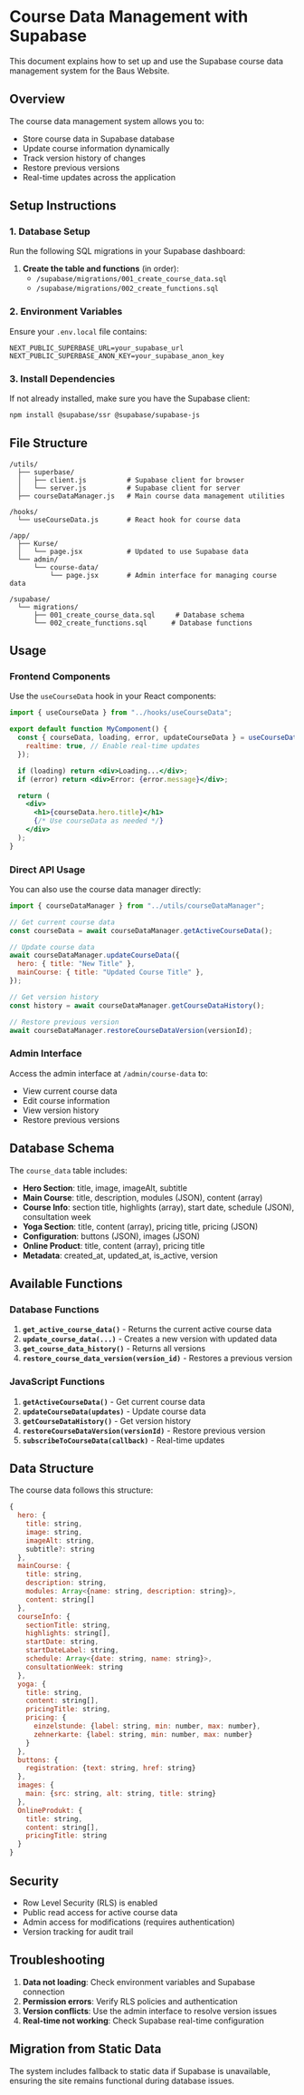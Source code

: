 # Course Data Management with Supabase

This document explains how to set up and use the Supabase course data management system for the Baus Website.

## Overview

The course data management system allows you to:

- Store course data in Supabase database
- Update course information dynamically
- Track version history of changes
- Restore previous versions
- Real-time updates across the application

## Setup Instructions

### 1. Database Setup

Run the following SQL migrations in your Supabase dashboard:

1. **Create the table and functions** (in order):
   - `/supabase/migrations/001_create_course_data.sql`
   - `/supabase/migrations/002_create_functions.sql`

### 2. Environment Variables

Ensure your `.env.local` file contains:

```env
NEXT_PUBLIC_SUPERBASE_URL=your_supabase_url
NEXT_PUBLIC_SUPERBASE_ANON_KEY=your_supabase_anon_key
```

### 3. Install Dependencies

If not already installed, make sure you have the Supabase client:

```bash
npm install @supabase/ssr @supabase/supabase-js
```

## File Structure

```
/utils/
  ├── superbase/
  │   ├── client.js          # Supabase client for browser
  │   └── server.js          # Supabase client for server
  ├── courseDataManager.js   # Main course data management utilities

/hooks/
  └── useCourseData.js       # React hook for course data

/app/
  ├── Kurse/
  │   └── page.jsx           # Updated to use Supabase data
  └── admin/
      └── course-data/
          └── page.jsx       # Admin interface for managing course data

/supabase/
  └── migrations/
      ├── 001_create_course_data.sql     # Database schema
      └── 002_create_functions.sql      # Database functions
```

## Usage

### Frontend Components

Use the `useCourseData` hook in your React components:

```jsx
import { useCourseData } from "../hooks/useCourseData";

export default function MyComponent() {
  const { courseData, loading, error, updateCourseData } = useCourseData({
    realtime: true, // Enable real-time updates
  });

  if (loading) return <div>Loading...</div>;
  if (error) return <div>Error: {error.message}</div>;

  return (
    <div>
      <h1>{courseData.hero.title}</h1>
      {/* Use courseData as needed */}
    </div>
  );
}
```

### Direct API Usage

You can also use the course data manager directly:

```javascript
import { courseDataManager } from "../utils/courseDataManager";

// Get current course data
const courseData = await courseDataManager.getActiveCourseData();

// Update course data
await courseDataManager.updateCourseData({
  hero: { title: "New Title" },
  mainCourse: { title: "Updated Course Title" },
});

// Get version history
const history = await courseDataManager.getCourseDataHistory();

// Restore previous version
await courseDataManager.restoreCourseDataVersion(versionId);
```

### Admin Interface

Access the admin interface at `/admin/course-data` to:

- View current course data
- Edit course information
- View version history
- Restore previous versions

## Database Schema

The `course_data` table includes:

- **Hero Section**: title, image, imageAlt, subtitle
- **Main Course**: title, description, modules (JSON), content (array)
- **Course Info**: section title, highlights (array), start date, schedule (JSON), consultation week
- **Yoga Section**: title, content (array), pricing title, pricing (JSON)
- **Configuration**: buttons (JSON), images (JSON)
- **Online Product**: title, content (array), pricing title
- **Metadata**: created_at, updated_at, is_active, version

## Available Functions

### Database Functions

1. **`get_active_course_data()`** - Returns the current active course data
2. **`update_course_data(...)`** - Creates a new version with updated data
3. **`get_course_data_history()`** - Returns all versions
4. **`restore_course_data_version(version_id)`** - Restores a previous version

### JavaScript Functions

1. **`getActiveCourseData()`** - Get current course data
2. **`updateCourseData(updates)`** - Update course data
3. **`getCourseDataHistory()`** - Get version history
4. **`restoreCourseDataVersion(versionId)`** - Restore previous version
5. **`subscribeToCourseData(callback)`** - Real-time updates

## Data Structure

The course data follows this structure:

```javascript
{
  hero: {
    title: string,
    image: string,
    imageAlt: string,
    subtitle?: string
  },
  mainCourse: {
    title: string,
    description: string,
    modules: Array<{name: string, description: string}>,
    content: string[]
  },
  courseInfo: {
    sectionTitle: string,
    highlights: string[],
    startDate: string,
    startDateLabel: string,
    schedule: Array<{date: string, name: string}>,
    consultationWeek: string
  },
  yoga: {
    title: string,
    content: string[],
    pricingTitle: string,
    pricing: {
      einzelstunde: {label: string, min: number, max: number},
      zehnerkarte: {label: string, min: number, max: number}
    }
  },
  buttons: {
    registration: {text: string, href: string}
  },
  images: {
    main: {src: string, alt: string, title: string}
  },
  OnlineProdukt: {
    title: string,
    content: string[],
    pricingTitle: string
  }
}
```

## Security

- Row Level Security (RLS) is enabled
- Public read access for active course data
- Admin access for modifications (requires authentication)
- Version tracking for audit trail

## Troubleshooting

1. **Data not loading**: Check environment variables and Supabase connection
2. **Permission errors**: Verify RLS policies and authentication
3. **Version conflicts**: Use the admin interface to resolve version issues
4. **Real-time not working**: Check Supabase real-time configuration

## Migration from Static Data

The system includes fallback to static data if Supabase is unavailable, ensuring the site remains functional during database issues.
